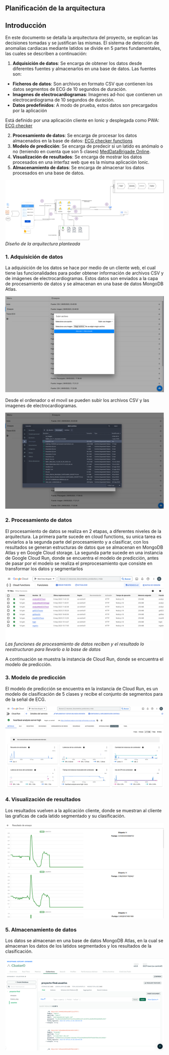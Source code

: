 ## Planificación de la arquitectura

## Introducción

En este documento se detalla la arquitectura del proyecto, se explican las decisiones tomadas y se justifican las mismas.
El sistema de detección de anomalias cardiacas mediante latidos se divide en 5 partes fundamentales, las cuales se describen a continuación:

1. **Adquisición de datos**: Se encarga de obtener los datos desde diferentes fuentes y almacenarlos en una base de datos. Las fuentes son:
* **Ficheros de datos**: Son archivos en formato CSV que contienen los datos segmentos de ECG de 10 segundos de duración.
* **Imagenes de electrocardiogramas**: Imagenes ad-hoc que contienen un electrocardiograma de 10 segundos de duración.
* **Datos predefinidos**: A modo de prueba, estos datos son precargados por la aplicación

Está definido por una aplicación cliente en Ionic y desplegada como PWA: [ECG checker](./ecg-checker/Readme.md)

2. **Procesamiento de datos**: Se encarga de procesar los datos almacenados en la base de datos: [ECG checker functions](./ecg-checker_gcp-functions/Readme.md)
3. **Modelo de predicción**: Se encarga de predecir si un latido es anómalo o no (teniendo en cuenta que son 5 clases) [MedDataBrigade Online](./MedDataBrigadeOnline).
4. **Visualización de resultados**: Se encarga de mostrar los datos procesados en una interfaz web que es la misma aplicación Ionic.
5. **Almacenamiento de datos**: Se encarga de almacenar los datos procesados en una base de datos.

![Arquitectura](./images/arquitectura%20app-Flujo%20de%20arquitectura.drawio.png)
*Diseño de la arquitectura planteada*
### 1. Adquisición de datos
La adquisición de los datos se hace por medio de un cliente web, el cual tiene las funcionalidades para poder obtener información de archivos CSV y 
de imágenes de electrocardiogramas. Estos datos son enviados a la capa de procesamiento de datos y se almacenan en una base de datos MongoDB Atlas.


![Adquisición de datos](./images/Captura%20de%20pantalla%20de%202023-05-10%2011-16-53.png)

Desde el ordenador o el movil se pueden subir los archivos CSV y las imagenes de electrocardiogramas.

![Selección de datos](./images/Captura%20de%20pantalla%20de%202023-05-10%2011-17-26.png)


### 2. Procesamiento de datos
El procesamiento de datos se realiza en 2 etapas, a diferentes niveles de la arquitectura. 
La primera parte sucede en cloud functions, su unica tarea es enviarlos a la segunda parte del procesamiento y a clasificar, 
con los resultados se generan estructuras de datos que se almacenan en MongoDB Atlas y en Google Cloud storage.
La segunda parte sucede en una instancia de Google Cloud Run, donde se encuentra el modelo de predicción, antes de pasar por el modelo se realiza el 
preprocesamiento que consiste en transformar los datos y segmentarlos


![Funciones de receopción de datos y almacenamiento](./images/Captura%20de%20pantalla%20de%202023-05-10%2011-22-23.png "Procesamiento")
*Las funciones de procesamiento de datos reciben y el resultado lo reestructuran para llevarlo a la base de datos*

A continuación se muestra la instancia de Cloud Run, donde se encuentra el modelo de predicción.






### 3. Modelo de predicción

El modelo de predicción se encuentra en la instancia de Cloud Run, es un modelo de clasificación de 5 clases y recibe el conjunto de segmentos 
para de la señal de ECG.

![Instancia de Cloud Run](./images/Captura%20de%20pantalla%20de%202023-05-10%2011-27-51.png "Procesamiento")


### 4. Visualización de resultados

Los resultados vuelven a la aplicación cliente, donde se muestran al cliente las graficas de cada latido segmentado y su clasificación.

![Visualización de resultados](./images/Captura%20de%20pantalla%20de%202023-05-10%2011-30-15.png "Visualización")

### 5. Almacenamiento de datos

Los datos se almacenan en una base de datos MongoDB Atlas, en la cual se almacenan los datos de los latidos segmentados y los resultados de la clasificación.

![Almacenamiento de datos](./images/Captura%20de%20pantalla%20de%202023-05-10%2011-33-15.png "Almacenamiento")